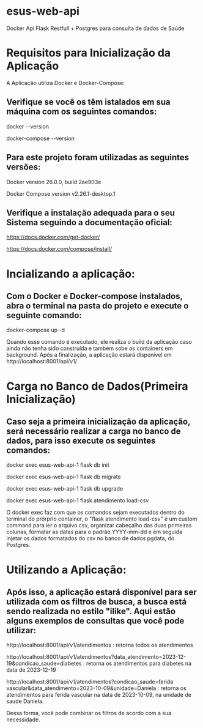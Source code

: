 # esus-web-api
Docker Api Flask Restfull + Postgres para consulta de dados de Saúde 
# Requisitos para Inicialização da Aplicação
A Aplicação utiliza Docker e Docker-Compose:

## Verifique se você os têm istalados em sua máquina com os seguintes comandos:

docker --version

docker-compose --version

## Para este projeto foram utilizadas as seguintes versões:

Docker version 26.0.0, build 2ae903e

Docker Compose version v2.26.1-desktop.1

## Verifique a instalação adequada para o seu Sistema seguindo a documentação oficial:

https://docs.docker.com/get-docker/ 

https://docs.docker.com/compose/install/

# Incializando a aplicação:

## Com o Docker e Docker-compose instalados, abra o terminal na pasta do projeto e execute o seguinte comando:

docker-compose up -d

Quando esse comando é executado, ele realiza o build da aplicação caso ainda não tenha sido construída e também sobe os containers em background. Após a finalização, a aplicação estará disponível em http://localhost:8001/api/v1/

# Carga no Banco de Dados(Primeira Inicialização)

## Caso seja a primeira inicialização da aplicação, será necessário realizar a carga no banco de dados, para isso execute os seguintes comandos:

docker exec esus-web-api-1 flask db init

docker exec esus-web-api-1 flask db migrate

docker exec esus-web-api-1 flask db upgrade

docker exec esus-web-api-1 flask atendimento load-csv

O docker exec faz com que os comandos sejam executados dentro do terminal do prórprio container, o "flask atendimento load-csv" é um custom command para ler o arquivo csv, organizar cabeçalho das duas primeiras colunas, formatar as datas para o padrão YYYY-mm-dd e em seguida injetar os dados formatados do csv no banco de dados pgdata, do Postgres.

# Utilizando a Aplicação:

## Após isso, a aplicação estará disponível para ser utilizada com os filtros de busca, a busca está sendo realizada no estilo "ilike". Aqui estão alguns exemplos de consultas que você pode utilizar:

http://localhost:8001/api/v1/atendimentos  :  retorna todos os atendimentos

http://localhost:8001/api/v1/atendimentos?data_atendimento=2023-12-19&condicao_saude=diabetes  :  retorna os atendimentos para diabetes na data de 2023-12-19

http://localhost:8001/api/v1/atendimentos?condicao_saude=ferida vascular&data_atendimento=2023-10-09&unidade=Daniela  :  retorna os atendimentos para ferida vascular na data de 2023-10-09, na unidade de saude Daniela.

Dessa forma, você pode combinar os filtros de acordo com a sua necessidade.



 
